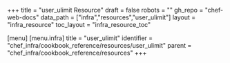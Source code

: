 +++
title = "user_ulimit Resource"
draft = false
robots = ""
gh_repo = "chef-web-docs"
data_path = ["infra","resources","user_ulimit"]
layout = "infra_resource"
toc_layout = "infra_resource_toc"

[menu]
  [menu.infra]
    title = "user_ulimit"
    identifier = "chef_infra/cookbook_reference/resources/user_ulimit"
    parent = "chef_infra/cookbook_reference/resources"
+++

<!-- The contents of this page are automatically generated from the user_ulimit.yaml file in the data directory. -->
<!-- To suggest a change, edit the https://github.com/chef/chef/blob/master/lib/chef/resource/user_ulimit.rb file
      and submit a pull request to the https://github.com/chef/chef repository. -->
